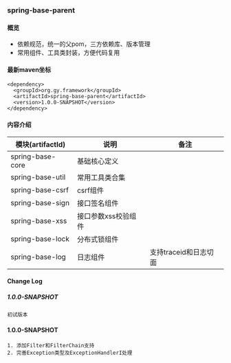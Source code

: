 ### spring-base-parent

#### 概览
- 依赖规范，统一的父pom，三方依赖库、版本管理
- 常用组件、工具类封装，方便代码复用

#### 最新maven坐标
```
<dependency>
  <groupId>org.gy.framework</groupId>
  <artifactId>spring-base-parent</artifactId>
  <version>1.0.0-SNAPSHOT</version>
</dependency>
```

#### 内容介绍
模块(artifactId) | 说明 | 备注
--- | --- | ---
spring-base-core | 基础核心定义 | 
spring-base-util | 常用工具类合集 | 
spring-base-csrf | csrf组件 | 
spring-base-sign | 接口签名组件 | 
spring-base-xss | 接口参数xss校验组件| 
spring-base-lock | 分布式锁组件 | 
spring-base-log | 日志组件 | 支持traceid和日志切面

#### Change Log
##### 1.0.0-SNAPSHOT
```
初试版本
```

#### 1.0.0-SNAPSHOT
```
1. 添加Filter和FilterChain支持
2. 完善Exception类型及ExceptionHandlerI处理
```